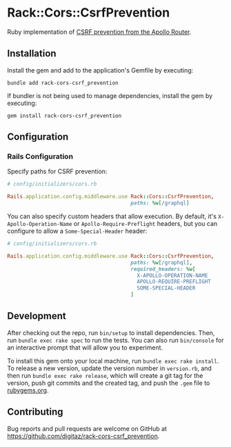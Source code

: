 # Rack::Cors::CsrfPrevention

Ruby implementation of [CSRF prevention from the Apollo Router](https://www.apollographql.com/docs/router/configuration/csrf/).

## Installation

Install the gem and add to the application's Gemfile by executing:

```shell
bundle add rack-cors-csrf_prevention
```

If bundler is not being used to manage dependencies, install the gem by executing:

```shell
gem install rack-cors-csrf_prevention
```

## Configuration

### Rails Configuration

Specify paths for CSRF prevention:

```ruby
# config/initializers/cors.rb

Rails.application.config.middleware.use Rack::Cors::CsrfPrevention,
                                        paths: %w[/graphql]
```

You can also specify custom headers that allow execution. By default, it's `X-Apollo-Operation-Name` or `Apollo-Require-Preflight` headers, but you can configure to allow a `Some-Special-Header` header:

```ruby
# config/initializers/cors.rb

Rails.application.config.middleware.use Rack::Cors::CsrfPrevention,
                                        paths: %w[/graphql],
                                        required_headers: %w[
                                          X-APOLLO-OPERATION-NAME
                                          APOLLO-REQUIRE-PREFLIGHT
                                          SOME-SPECIAL-HEADER
                                        ]
```

## Development

After checking out the repo, run `bin/setup` to install dependencies. Then, run
`bundle exec rake spec` to run the tests. You can also run `bin/console` for an
interactive prompt that will allow you to experiment.

To install this gem onto your local machine, run `bundle exec rake install`.
To release a new version, update the version number in `version.rb`, and then
run `bundle exec rake release`, which will create a git tag for the version,
push git commits and the created tag, and push the `.gem` file to [rubygems.org](https://rubygems.org).

## Contributing

Bug reports and pull requests are welcome on GitHub at https://github.com/digitaz/rack-cors-csrf_prevention.
